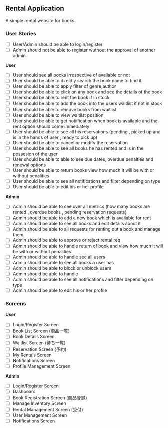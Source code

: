 ## Rental Application

A simple rental website for books.

### User Stories

- [ ] User/Admin should be able to login/register
- [ ] Admin should not be able to register wuthout the approval of another admin

**User**

- [ ] User should see all books irrespective of available or not
- [ ] User should be able to directly search the book name to find it
- [ ] User should be able to apply filter of genre,author
- [ ] User should be able to click on any book and see the details of the book
- [ ] User should be able to rent the book if in stock
- [ ] User should be able to add the book into the users waitlist if not in stock
- [ ] User should be able to remove books from waitlist
- [ ] User should be able to view waitlist position
- [ ] User should be able to get notiification when book is available and the rent option should come immediately
- [ ] User should be able to see all his reservations (pending , picked up and is in the hands of user , ready to pick up)
- [ ] User should be able to cancel or modify the reservation
- [ ] User should be able to see all books he has rented and is in the possesion of the user
- [ ] User should be able to able to see due dates, overdue penalties and renewal options
- [ ] User should be able to return books view how much it will be with or without penalities
- [ ] User should be able to see all notifications and filter depending on type
- [ ] User should be able to edit his or her profile

**Admin**

- [ ] Admin should be able to see over all metrics (how many books are rented , overdue books , pending reservation requests)
- [ ] Admin should be able to add a new book which is available for rent
- [ ] Admin should be able to see all books and edit details about it
- [ ] Admin should be able to all requests for renting out a book and manage them
- [ ] Admin should be able to approve or reject rental req
- [ ] Admin should be able to handle return of book and view how much it will be with or without penalities
- [ ] Admin should be able to handle see all users
- [ ] Admin should be able to see all books a user has
- [ ] Admin should be able to block or unblock users
- [ ] Admin should be able to handle
- [ ] Admin should be able to see all notifications and filter depending on type
- [ ] Admin should be able to edit his or her profile

### Screens

**User**

- [ ] Login/Register Screen
- [ ] Book List Screen (商品一覧)
- [ ] Book Details Screen
- [ ] Waitlist Screen (待ち一覧)
- [ ] Reservation Screen (予約)
- [ ] My Rentals Screen
- [ ] Notifications Screen
- [ ] Profile Management Screen

**Admin**

- [ ] Login/Register Screen
- [ ] Dashboard
- [ ] Book Registration Screen (商品登録)
- [ ] Manage Inventory Screen
- [ ] Rental Management Screen (受付)
- [ ] User Management Screen
- [ ] Notifications Screen
